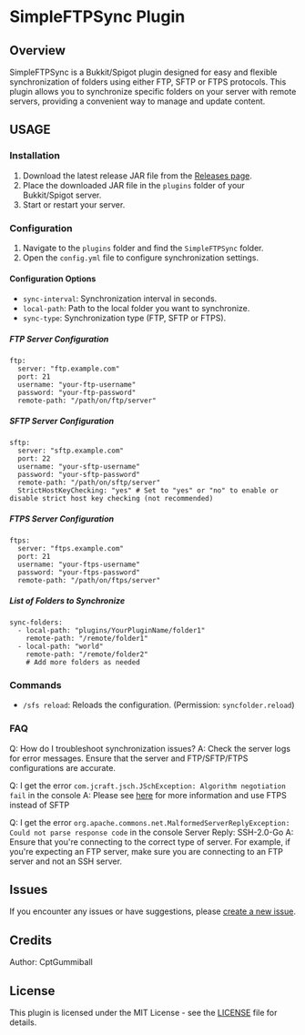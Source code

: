 # SimpleFTPSync Plugin
## Overview
SimpleFTPSync is a Bukkit/Spigot plugin designed for easy and flexible synchronization of folders using either FTP, SFTP or FTPS protocols. This plugin allows you to synchronize specific folders on your server with remote servers, providing a convenient way to manage and update content.

## USAGE

### Installation

1.  Download the latest release JAR file from the [Releases page](https://github.com/CptGummiball/SimpleFTPSync/releases).
2.  Place the downloaded JAR file in the `plugins` folder of your Bukkit/Spigot server.
3.  Start or restart your server.

### Configuration

1.  Navigate to the `plugins` folder and find the `SimpleFTPSync` folder.
2.  Open the `config.yml` file to configure synchronization settings.

#### Configuration Options

-   `sync-interval`: Synchronization interval in seconds.
-   `local-path`: Path to the local folder you want to synchronize.
-   `sync-type`: Synchronization type (FTP, SFTP or FTPS).
##### FTP Server Configuration
````
ftp:
  server: "ftp.example.com"
  port: 21
  username: "your-ftp-username"
  password: "your-ftp-password"
  remote-path: "/path/on/ftp/server"
````
##### SFTP Server Configuration
````
sftp:
  server: "sftp.example.com"
  port: 22
  username: "your-sftp-username"
  password: "your-sftp-password"
  remote-path: "/path/on/sftp/server"
  StrictHostKeyChecking: "yes" # Set to "yes" or "no" to enable or disable strict host key checking (not recommended)

````
##### FTPS Server Configuration
````
ftps:
  server: "ftps.example.com"
  port: 21
  username: "your-ftps-username"
  password: "your-ftps-password"
  remote-path: "/path/on/ftps/server"
````
##### List of Folders to Synchronize
````
sync-folders:
  - local-path: "plugins/YourPluginName/folder1"
    remote-path: "/remote/folder1"
  - local-path: "world"
    remote-path: "/remote/folder2"
    # Add more folders as needed
````

### Commands

-   `/sfs reload`: Reloads the configuration. (Permission: `syncfolder.reload`)

### FAQ
Q: How do I troubleshoot synchronization issues?
A: Check the server logs for error messages. Ensure that the server and FTP/SFTP/FTPS configurations are accurate.

Q: I get the error `com.jcraft.jsch.JSchException: Algorithm negotiation fail` in the console
A: Please see [here](https://github.com/CptGummiball/SimpleFTPSync/blob/main/Algorithm%20negotiation%20fail.md) for more information and use FTPS instead of SFTP

Q: I get the error `org.apache.commons.net.MalformedServerReplyException: Could not parse response code` in the console
Server Reply: SSH-2.0-Go
A: Ensure that you're connecting to the correct type of server. For example, if you're expecting an FTP server, make sure you are connecting to an FTP server and not an SSH server.

## Issues
If you encounter any issues or have suggestions, please [create a new issue](https://github.com/CptGummiball/SimpleFTPSync/issuess).

## Credits
Author: CptGummiball

## License
This plugin is licensed under the MIT License - see the [LICENSE](https://github.com/CptGummiball/SimpleFTPSync/blob/main/LICENSE) file for details.
